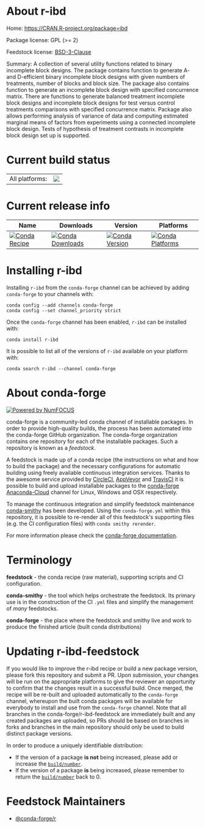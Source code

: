 About r-ibd
===========

Home: https://CRAN.R-project.org/package=ibd

Package license: GPL (>= 2)

Feedstock license: [BSD-3-Clause](https://github.com/conda-forge/r-ibd-feedstock/blob/master/LICENSE.txt)

Summary: A collection of several utility functions related to binary incomplete block designs. The package contains function to generate A- and D-efficient binary incomplete block designs with given numbers of treatments, number of blocks and block size. The package also contains function to generate an incomplete block design with specified concurrence matrix. There are functions to generate balanced treatment incomplete block designs and incomplete block designs for test versus control treatments comparisons with specified concurrence matrix. Package also allows performing analysis of variance of data and computing estimated marginal means of factors from experiments using a connected incomplete block design. Tests of hypothesis of treatment contrasts in incomplete block design set up is supported. 

Current build status
====================


<table><tr><td>All platforms:</td>
    <td>
      <a href="https://dev.azure.com/conda-forge/feedstock-builds/_build/latest?definitionId=5747&branchName=master">
        <img src="https://dev.azure.com/conda-forge/feedstock-builds/_apis/build/status/r-ibd-feedstock?branchName=master">
      </a>
    </td>
  </tr>
</table>

Current release info
====================

| Name | Downloads | Version | Platforms |
| --- | --- | --- | --- |
| [![Conda Recipe](https://img.shields.io/badge/recipe-r--ibd-green.svg)](https://anaconda.org/conda-forge/r-ibd) | [![Conda Downloads](https://img.shields.io/conda/dn/conda-forge/r-ibd.svg)](https://anaconda.org/conda-forge/r-ibd) | [![Conda Version](https://img.shields.io/conda/vn/conda-forge/r-ibd.svg)](https://anaconda.org/conda-forge/r-ibd) | [![Conda Platforms](https://img.shields.io/conda/pn/conda-forge/r-ibd.svg)](https://anaconda.org/conda-forge/r-ibd) |

Installing r-ibd
================

Installing `r-ibd` from the `conda-forge` channel can be achieved by adding `conda-forge` to your channels with:

```
conda config --add channels conda-forge
conda config --set channel_priority strict
```

Once the `conda-forge` channel has been enabled, `r-ibd` can be installed with:

```
conda install r-ibd
```

It is possible to list all of the versions of `r-ibd` available on your platform with:

```
conda search r-ibd --channel conda-forge
```


About conda-forge
=================

[![Powered by NumFOCUS](https://img.shields.io/badge/powered%20by-NumFOCUS-orange.svg?style=flat&colorA=E1523D&colorB=007D8A)](http://numfocus.org)

conda-forge is a community-led conda channel of installable packages.
In order to provide high-quality builds, the process has been automated into the
conda-forge GitHub organization. The conda-forge organization contains one repository
for each of the installable packages. Such a repository is known as a *feedstock*.

A feedstock is made up of a conda recipe (the instructions on what and how to build
the package) and the necessary configurations for automatic building using freely
available continuous integration services. Thanks to the awesome service provided by
[CircleCI](https://circleci.com/), [AppVeyor](https://www.appveyor.com/)
and [TravisCI](https://travis-ci.com/) it is possible to build and upload installable
packages to the [conda-forge](https://anaconda.org/conda-forge)
[Anaconda-Cloud](https://anaconda.org/) channel for Linux, Windows and OSX respectively.

To manage the continuous integration and simplify feedstock maintenance
[conda-smithy](https://github.com/conda-forge/conda-smithy) has been developed.
Using the ``conda-forge.yml`` within this repository, it is possible to re-render all of
this feedstock's supporting files (e.g. the CI configuration files) with ``conda smithy rerender``.

For more information please check the [conda-forge documentation](https://conda-forge.org/docs/).

Terminology
===========

**feedstock** - the conda recipe (raw material), supporting scripts and CI configuration.

**conda-smithy** - the tool which helps orchestrate the feedstock.
                   Its primary use is in the construction of the CI ``.yml`` files
                   and simplify the management of *many* feedstocks.

**conda-forge** - the place where the feedstock and smithy live and work to
                  produce the finished article (built conda distributions)


Updating r-ibd-feedstock
========================

If you would like to improve the r-ibd recipe or build a new
package version, please fork this repository and submit a PR. Upon submission,
your changes will be run on the appropriate platforms to give the reviewer an
opportunity to confirm that the changes result in a successful build. Once
merged, the recipe will be re-built and uploaded automatically to the
`conda-forge` channel, whereupon the built conda packages will be available for
everybody to install and use from the `conda-forge` channel.
Note that all branches in the conda-forge/r-ibd-feedstock are
immediately built and any created packages are uploaded, so PRs should be based
on branches in forks and branches in the main repository should only be used to
build distinct package versions.

In order to produce a uniquely identifiable distribution:
 * If the version of a package **is not** being increased, please add or increase
   the [``build/number``](https://docs.conda.io/projects/conda-build/en/latest/resources/define-metadata.html#build-number-and-string).
 * If the version of a package **is** being increased, please remember to return
   the [``build/number``](https://docs.conda.io/projects/conda-build/en/latest/resources/define-metadata.html#build-number-and-string)
   back to 0.

Feedstock Maintainers
=====================

* [@conda-forge/r](https://github.com/conda-forge/r/)

